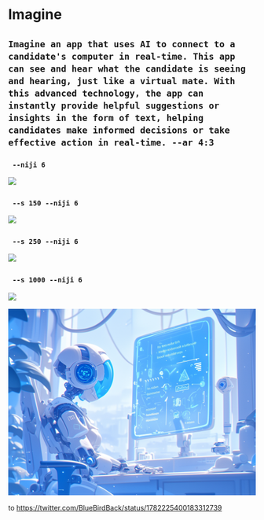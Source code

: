 # Imagine

## `Imagine an app that uses AI to connect to a candidate's computer in real-time. This app can see and hear what the candidate is seeing and hearing, just like a virtual mate. With this advanced technology, the app can instantly provide helpful suggestions or insights in the form of text, helping candidates make informed decisions or take effective action in real-time. --ar 4:3`

### ` --niji 6`

![](./im/Imagine_an_app_that_uses_AI_to_connect_to_a_c_0f725ce6-4cc2-46e5-a00b-9f41d62c6ac5.png)

### ` --s 150 --niji 6`

![](./im/Imagine_an_app_that_uses_AI_to_connect_to_a_c_0bf35656-0e15-45ab-be68-526d66d86401.png)

### ` --s 250 --niji 6`

![](./im/Imagine_an_app_that_uses_AI_to_connect_to_a_c_a8b97825-94d8-459d-a48b-3d57ab5a4b8c.png)

### ` --s 1000 --niji 6`

![](./im/Imagine_an_app_that_uses_AI_to_connect_to_a_c_84802fca-4ac7-455b-973d-e27546db8724.png)

![](./im/Imagine_an_app_that_uses_AI_to_connect_to_a_c_901d5d4c-a4b8-4226-aa00-cb25c5473afa.png)

to https://twitter.com/BlueBirdBack/status/1782225400183312739
